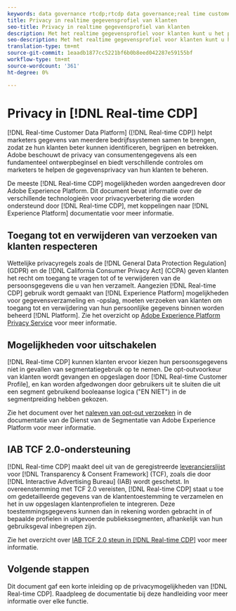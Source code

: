 ```yaml
---
keywords: data governance rtcdp;rtcdp data governance;real time customer data profile data governance;privacy rtcdp;rtcdp privacy
title: Privacy in realtime gegevensprofiel van klanten
seo-title: Privacy in realtime gegevensprofiel van klanten
description: Met het realtime gegevensprofiel voor klanten kunt u het proces stroomlijnen waarbij uw gegevensbewerkingen in overeenstemming worden gehouden met privacyregels.
seo-description: Met het realtime gegevensprofiel voor klanten kunt u het proces stroomlijnen waarbij uw gegevensbewerkingen in overeenstemming worden gehouden met privacyregels.
translation-type: tm+mt
source-git-commit: 1eaadb1877cc5221bf6b0b8eed042287e59155bf
workflow-type: tm+mt
source-wordcount: '361'
ht-degree: 0%

---
```



# Privacy in [!DNL Real-time CDP]

[!DNL Real-time Customer Data Platform] ([!DNL Real-time CDP]) helpt marketers gegevens van meerdere bedrijfssystemen samen te brengen, zodat ze hun klanten beter kunnen identificeren, begrijpen en betrekken. Adobe beschouwt de privacy van consumentengegevens als een fundamenteel ontwerpbeginsel en biedt verschillende controles om marketers te helpen de gegevensprivacy van hun klanten te beheren.

De meeste [!DNL Real-time CDP] mogelijkheden worden aangedreven door Adobe Experience Platform. Dit document bevat informatie over de verschillende technologieën voor privacyverbetering die worden ondersteund door [!DNL Real-time CDP], met koppelingen naar [!DNL Experience Platform] documentatie voor meer informatie.

## Toegang tot en verwijderen van verzoeken van klanten respecteren

Wettelijke privacyregels zoals de [!DNL General Data Protection Regulation] (GDPR) en de [!DNL California Consumer Privacy Act] (CCPA) geven klanten het recht om toegang te vragen tot of te verwijderen van de persoonsgegevens die u van hen verzamelt. Aangezien [!DNL Real-time CDP] gebruik wordt gemaakt van [!DNL Experience Platform] mogelijkheden voor gegevensverzameling en -opslag, moeten verzoeken van klanten om toegang tot en verwijdering van hun persoonlijke gegevens binnen worden beheerd [!DNL Platform]. Zie het overzicht op [Adobe Experience Platform Privacy Service](../../privacy-service/home.md) voor meer informatie.

## Mogelijkheden voor uitschakelen

[!DNL Real-time CDP] kunnen klanten ervoor kiezen hun persoonsgegevens niet in gevallen van segmentatiegebruik op te nemen. De opt-outvoorkeur van klanten wordt gevangen en opgeslagen door [!DNL Real-time Customer Profile], en kan worden afgedwongen door gebruikers uit te sluiten die uit een segment gebruikend booleaanse logica (&quot;EN NIET&quot;) in de segmentpreiding hebben gekozen.

Zie het document over het [naleven van opt-out verzoeken](../../segmentation/honoring-opt-outs.md) in de documentatie van de Dienst van de Segmentatie van Adobe Experience Platform voor meer informatie.

## IAB TCF 2.0-ondersteuning

[!DNL Real-time CDP] maakt deel uit van de geregistreerde [leverancierslijst](https://iabeurope.eu/vendor-list-tcf-v2-0/) voor [!DNL Transparency & Consent Framework] (TCF), zoals die door [!DNL Interactive Advertising Bureau] (IAB) wordt geschetst. In overeenstemming met TCF 2.0 vereisten, [!DNL Real-time CDP] staat u toe om gedetailleerde gegevens van de klantentoestemming te verzamelen en het in uw opgeslagen klantenprofielen te integreren. Deze toestemmingsgegevens kunnen dan in rekening worden gebracht in of bepaalde profielen in uitgevoerde publiekssegmenten, afhankelijk van hun gebruiksgeval inbegrepen zijn.

Zie het overzicht over [IAB TCF 2.0 steun in [!DNL Real-time CDP]](./iab/overview.md) voor meer informatie.

## Volgende stappen

Dit document gaf een korte inleiding op de privacymogelijkheden van [!DNL Real-time CDP]. Raadpleeg de documentatie bij deze handleiding voor meer informatie over elke functie.